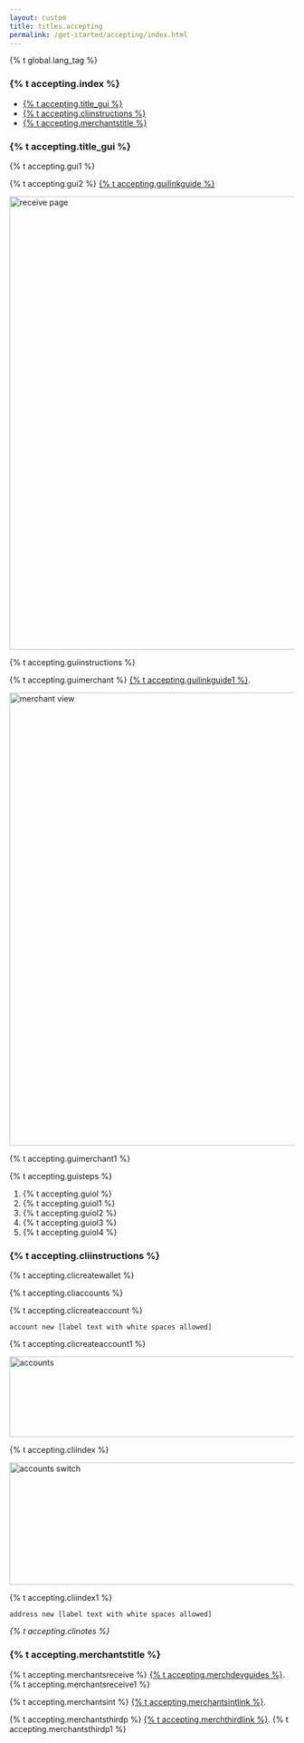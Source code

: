 ```yaml
---
layout: custom
title: titles.accepting
permalink: /get-started/accepting/index.html
---
```

{% t global.lang_tag %}
<section class="container">
    <div class="row">
        <div class="full">
          <div class="info-block text-adapt">
            <h3>{% t accepting.index %}</h3>
            <ul class="logo">
              <li><a href="#gui">{% t accepting.title_gui %}</a></li>
              <li><a href="#cli">{% t accepting.cliinstructions %}</a></li>
              <li><a href="#merchants">{% t accepting.merchantstitle %}</a></li>
            </ul>
            <h3 id="gui">{% t accepting.title_gui %}</h3>
              <p>{% t accepting.gui1 %}</p>
              <p>{% t accepting.gui2 %} <a href="https://github.com/monero-ecosystem/monero-GUI-guide/blob/master/monero-GUI-guide.md#receive-monero">{% t accepting.guilinkguide %}</a></p>
                <img class="top-margin" src="/img/receive.png" width="980" height="800" loading="lazy" alt="receive page">
              <p>{% t accepting.guiinstructions %}</p>
              <p>{% t accepting.guimerchant %} <a href="https://github.com/monero-ecosystem/monero-GUI-guide/blob/master/monero-GUI-guide.md#merchant-view">{% t accepting.guilinkguide1 %}</a>.</p>
                <img class="top-margin" src="/img/merchant_page.png" width="980" height="800" loading="lazy" alt="merchant view">
              <p>{% t accepting.guimerchant1 %}</p>
              <p>{% t accepting.guisteps %}</p>
              <ol>
                <li>{% t accepting.guiol %}</li>
                <li>{% t accepting.guiol1 %}</li>
                <li>{% t accepting.guiol2 %}</li>
                <li>{% t accepting.guiol3 %}</li>
                <li>{% t accepting.guiol4 %}</li>
              </ol>
            <h3 id="cli">{% t accepting.cliinstructions %}</h3>
              <p>{% t accepting.clicreatewallet %}</p>
              <p>{% t accepting.cliaccounts %}</p>
              <p>{% t accepting.clicreateaccount %}</p>
              <p><code>account new [label text with white spaces allowed]</code></p>
              <p>{% t accepting.clicreateaccount1 %}</p>
                <img class="top-margin" src="/img/account_cli.png" width="755" height="142" loading="lazy" alt="accounts">
              <p>{% t accepting.cliindex %}</p>
                <img class="top-margin" src="/img/account_switch.png" width="752" height="216" loading="lazy" alt="accounts switch">
              <p>{% t accepting.cliindex1 %}</p>
              <p><code>address new [label text with white spaces allowed]</code></p>
              <p><i>{% t accepting.clinotes %}</i></p>
            <h3 id="merchants">{% t accepting.merchantstitle %}</h3>
              <p>{% t accepting.merchantsreceive %} <a href="{{ site.baseurl }}/resources/developer-guides/">{% t accepting.merchdevguides %}</a>. {% t accepting.merchantsreceive1 %}</p>
              <p>{% t accepting.merchantsint %} <a href="https://github.com/monero-integrations">{% t accepting.merchantsintlink %}</a>.</p>
              <p>{% t accepting.merchantsthirdp %} <a href="{{ site.baseurl }}/community/merchants/#payment-gateways">{% t accepting.merchthirdlink %}</a>. {% t accepting.merchantsthirdp1 %}</p>
          </div>
        </div>                
    </div>
</section>
